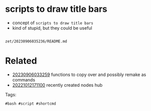 # scripts to draw title bars

- concept of `scripts to draw title bars`
- kind of stupid, but they could be useful

```
```

` zet/20230906035236/README.md `

# Related

- [20230906033259](/zet/20230906033259/README.md) functions to copy over and possibly remake as commands
- [20221012171100](/zet/20221012171100/README.md) recently created nodes hub

Tags:

    #bash #script #shortcmd

